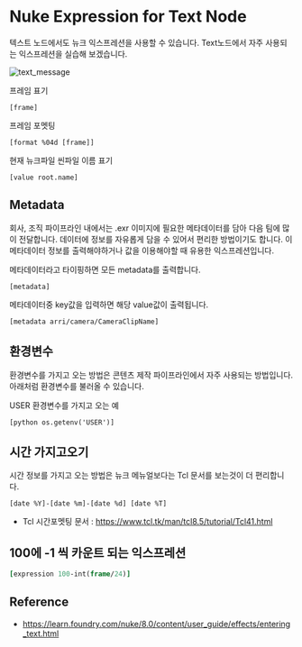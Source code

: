 # Nuke Expression for Text Node
텍스트 노드에서도 뉴크 익스프레션을 사용할 수 있습니다.
Text노드에서 자주 사용되는 익스프레션을 실습해 보겠습니다.

![text_message](../figures/text_message.png)

프레임 표기
```
[frame]
```

프레임 포멧팅
```
[format %04d [frame]]
```

현재 뉴크파일 씬파일 이름 표기
```
[value root.name]
```

## Metadata
회사, 조직 파이프라인 내에서는 .exr 이미지에 필요한 메타데이터를 담아 다음 팀에 많이 전달합니다.
데이터에 정보를 자유롭게 담을 수 있어서 편리한 방법이기도 합니다.
이 메타데이터 정보를 출력해야하거나 값을 이용해야할 때 유용한 익스프레션입니다.

메타데이터라고 타이핑하면 모든 metadata를 출력합니다.
```
[metadata]
```

메타데이터중 key값을 입력하면 해당 value값이 출력됩니다.
```
[metadata arri/camera/CameraClipName]
```

## 환경변수
환경변수를 가지고 오는 방법은 콘텐츠 제작 파이프라인에서 자주 사용되는 방법입니다.
아래처럼 환경변수를 불러올 수 있습니다.

USER 환경변수를 가지고 오는 예
```
[python os.getenv('USER')]
```

## 시간 가지고오기
시간 정보를 가지고 오는 방법은 뉴크 메뉴얼보다는 Tcl 문서를 보는것이 더 편리합니다.

```
[date %Y]-[date %m]-[date %d] [date %T]
```

- Tcl 시간포멧팅 문서 : https://www.tcl.tk/man/tcl8.5/tutorial/Tcl41.html

## 100에 -1 씩 카운트 되는 익스프레션
```tcl
[expression 100-int(frame/24)]
```

## Reference
- https://learn.foundry.com/nuke/8.0/content/user_guide/effects/entering_text.html
